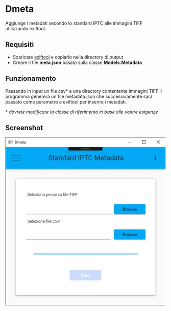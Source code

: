 ﻿# Dmeta
Aggiunge i metadati secondo lo standard IPTC alle immagini TIFF utilizzando exiftool.

## Requisiti

* Scaricare [exiftool](https://www.sno.phy.queensu.ca) e copiarlo nella directory di output
* Creare il file **meta.json** basato sulla classe **Models.Metadata**

## Funzionamento
Passando in input un file csv\* e una directory contentente immagini TIFF il
programma genererà un file metadata.json che successivamente sarà passato come
parametro a exiftool per inserire i metadati.


\* *dovrete modificare la classe di riferimento in base alle vostre esigenze*

## Screenshot

![Screenshot](screenshot.jpg)